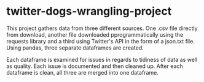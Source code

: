 # twitter-dogs-wrangling-project

This project gathers data from three different sources.  One .csv file directly from download, another file downloaded pprogrammatically using the requests
library and a third using Twitter's API in the form of a json.txt file.  Using pandas, three separate dataframes are created.

Each dataframe is examined for issues in regards to tidiness of data as well as quality.  Each issue is documented and then cleaned up.  After each dataframe is clean, all three are merged into one dataframe.  
